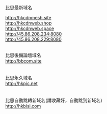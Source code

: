 比思最新域名<br>

http://hkcdnmesh.site<br>
http://hkcdnweb.shop<br>
http://hkcdnweb.space<br>
http://45.86.208.234:8080<br>
http://45.86.208.229:8080<br>
<br>

比思後備論壇域名 <br>
http://bbcom.site<br>
<br>
<br>
比思永久域名<br>
http://hkpic.net<br>
<br>
<br>
比思自動跳轉新域名(請收藏好，自動跳到新域名)<br>
http://hkbisi.com<br>

